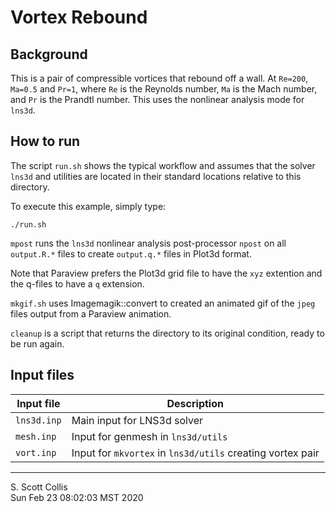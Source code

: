 # Vortex Rebound

## Background

This is a pair of compressible vortices that rebound off a wall.
At `Re=200`, `Ma=0.5` and `Pr=1`, where `Re` is the Reynolds number,
`Ma` is the Mach number, and `Pr` is the Prandtl number.  This uses 
the nonlinear analysis mode for `lns3d`.

## How to run

The script `run.sh` shows the typical workflow and assumes that
the solver `lns3d` and utilities are located in their standard
locations relative to this directory.

To execute this example, simply type:

    ./run.sh

`mpost` runs the `lns3d` nonlinear analysis post-processor `npost` 
on all `output.R.*` files to create `output.q.*` files in Plot3d
format.

Note that Paraview prefers the Plot3d grid file to have the `xyz`
extention and the q-files to have a `q` extension.

`mkgif.sh` uses Imagemagik::convert to created an animated gif
of the `jpeg` files output from a Paraview animation.

`cleanup` is a script that returns the directory to its original
condition, ready to be run again.

## Input files

Input file     |   Description
---------------|------------------------------------------------------------
`lns3d.inp`    | Main input for LNS3d solver
`mesh.inp`     | Input for genmesh in `lns3d/utils`
`vort.inp`     | Input for `mkvortex` in `lns3d/utils` creating vortex pair

---

S. Scott Collis\
Sun Feb 23 08:02:03 MST 2020
